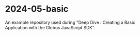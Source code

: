 # 2024-05-basic

An example repository used during "Deep Dive : Creating a Basic Application with the Globus JavaScript SDK".

